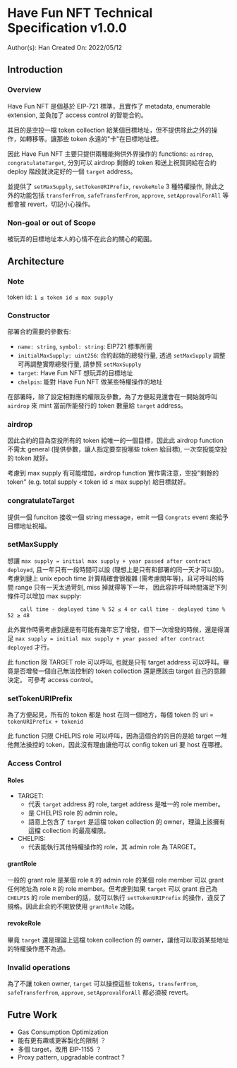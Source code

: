 # Have Fun NFT Technical Specification v1.0.0
Author(s): Han
Created On: 2022/05/12

## Introduction
### Overview
Have Fun NFT 是個基於 EIP-721 標準，且實作了 metadata, enumerable extension, 並負加了 access control 的智能合約。

其目的是空投一檔 token collection 給某個目標地址，但不提供除此之外的操作，如轉移等。讓那些 token 永遠的"卡"在目標地址裡。

因此 Have Fun NFT 主要只提供兩種能夠供外界操作的 functions: `airdrop`, `congratulateTarget`, 分別可以 airdrop 剩餘的 token 和送上祝賀詞給在合約 deploy 階段就決定好的一個 `target` address。

並提供了 `setMaxSupply`, `setTokenURIPrefix`, `revokeRole` 3 種特權操作, 除此之外的功能包括 `transferFrom`, `safeTransferFrom`, `approve`, `setApprovalForAll` 等都會被 revert，切記小心操作。

### Non-goal or out of Scope
被玩弄的目標地址本人的心情不在此合約關心的範圍。

## Architecture

### Note
token id: `1 ≤ token id ≤ max supply`

### Constructor
部署合約需要的參數有: 
- `name: string`, `symbol: string`: EIP721 標準所需
- `initialMaxSupply: uint256`: 合約起始的總發行量, 透過 `setMaxSupply` 調整可再調整實際總發行量, 請參照 `setMaxSupply`
- `target`: Have Fun NFT 想玩弄的目標地址
- `chelpis`: 能對 Have Fun NFT 做某些特權操作的地址

在部署時，除了設定相對應的權限及參數，為了方便起見還會在一開始就呼叫 `airdrop` 來 mint 當前所能發行的 token 數量給 `target` address。

### airdrop

因此合約的目為空投所有的 token 給唯一的一個目標，因此此 airdrop function 不需太 general (提供參數，讓人指定要空投哪些 token 給目標), 一次空投能空投的 token 就好。

考慮到 max supply 有可能增加，airdrop function 實作需注意，空投"剩餘的 token" (e.g. total supply < token id ≤ max supply) 給目標就好。

### congratulateTarget

提供一個 funciton 接收一個 string message，emit 一個 `Congrats` event 來給予目標地址祝福。

### setMaxSupply

想讓 `max supply = initial max supply + year passed after contract deployed`, 且一年只有一段時間可以設 (理想上是只有和部署的同一天才可以設)。
考慮到鏈上 unix epoch time 計算精確會很複雜 (需考慮閏年等)，且可呼叫的時間 range 只有一天太過苛刻, miss 掉就得等下一年，
因此容許呼叫時間滿足下列條件可以增加 max supply:
```
    call time - deployed time % 52 ≤ 4 or call time - deployed time % 52 ≥ 48
```

此外實作時需考慮到還是有可能有幾年忘了增發，但下一次增發的時候，還是得滿足 `max supply = initial max supply + year passed after contract deployed` 才行。

此 function 限 TARGET role 可以呼叫, 也就是只有 target address 可以呼叫。畢竟是否增發一個自己無法控制的 token collection 還是應該由 target 自己的意願決定。
可參考 access control。

### setTokenURIPrefix
為了方便起見，所有的 token 都是 host 在同一個地方，每個 token 的 uri = `tokenURIPrefix + tokenid`

此 function 只限 CHELPIS role 可以呼叫，因為這個合約的目的是給 target 一堆他無法操控的 token，因此沒有理由讓他可以 config token uri 要 host 在哪裡。

### Access Control
#### Roles
- TARGET: 
    - 代表 `target` address 的 role, target address 是唯一的 role member。
    - 是 CHELPIS role 的 admin role。
    - 語意上包含了 `target` 是這檔 token collection 的 owner，理論上該擁有這檔 collection 的最高權限。
- CHELPIS: 
    - 代表能執行其他特權操作的 role，其 admin role 為 TARGET。

#### grantRole
一般的 grant role 是某個 role `R` 的 admin role 的某個 role member 可以 grant 任何地址為 role `R` 的 role member。但考慮到如果 `target` 可以 grant 自己為 `CHELPIS` 的 role member的話，就可以執行 `setTokenURIPrefix` 的操作，違反了規格。因此此合約不開放使用 `grantRole` 功能。

#### revokeRole
畢竟 `target` 還是理論上這檔 token collection 的 owner，讓他可以取消某些地址的特權操作應不為過。

### Invalid operations
為了不讓 token owner, `target` 可以操控這些 tokens，`transferFrom`, `safeTransferFrom`, `approve`, `setApprovalForAll` 都必須被 revert。

## Futre Work
- Gas Consumption Optimization
- 能有更有趣或更客製化的限制 ？
- 多個 target，改用 EIP-1155 ？
- Proxy pattern, upgradable contract ?

